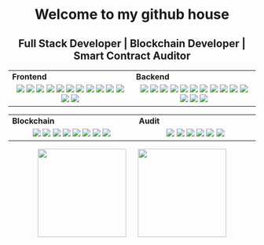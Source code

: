 <h1 align="center">
  Welcome to my github house
</h1>
<h2 align="center">
  Full Stack Developer | Blockchain Developer | Smart Contract Auditor
</h2>

<div align="center" style="witdh:100%"> 
  <table>
    <tr>
      <td valign="center" width="100px"><b>Frontend<b></td>
      <td valign="center" width="100px"><b>Backend<b></td>
    </tr>
    <tr>
      <td valign="center" align="center" width="300px">
        <img src="https://img.shields.io/badge/HTML-3366ff" /> 
        <img src="https://img.shields.io/badge/CSS-3366ff" />
        <img src="https://img.shields.io/badge/JavaScript-3366ff" /> 
        <img src="https://img.shields.io/badge/React-3366ff" /> 
        <img src="https://img.shields.io/badge/TypeScript-3366ff" />
        <img src="https://img.shields.io/badge/Vue-3366ff" /> 
        <img src="https://img.shields.io/badge/Angular-3366ff" /> 
        <img src="https://img.shields.io/badge/Bootstrap-3366ff" /> 
        <img src="https://img.shields.io/badge/Flutter-3366ff" /> 
        <img src="https://img.shields.io/badge/Tailwind-3366ff" /> 
        <img src="https://img.shields.io/badge/Next-3366ff" /> 
        <img src="https://img.shields.io/badge/Nuxt-3366ff" /> 
        <img src="https://img.shields.io/badge/Chart.js-3366ff" />
      </td>      
      <td valign="center" align="center" width="300px">
        <img src="https://img.shields.io/badge/Python-3366ff" /> 
        <img src="https://img.shields.io/badge/Pandas-3366ff" /> 
        <img src="https://img.shields.io/badge/Transformer-3366ff" />   
        <img src="https://img.shields.io/badge/OpenAI-3366ff" /> 
        <img src="https://img.shields.io/badge/Scipy-3366ff" /> 
        <img src="https://img.shields.io/badge/Django-3366ff" /> 
        <img src="https://img.shields.io/badge/Flask-3366ff" /> 
        <img src="https://img.shields.io/badge/Selenium-3366ff" />        
        <img src="https://img.shields.io/badge/Ruby-3366ff" /> 
        <img src="https://img.shields.io/badge/Rails-3366ff" /> 
        <img src="https://img.shields.io/badge/PHP-3366ff" />
        <img src="https://img.shields.io/badge/Laravel-3366ff" /> 
        <img src="https://img.shields.io/badge/Node.js-3366ff" /> 
        <img src="https://img.shields.io/badge/Express-3366ff" /> 
      </td>
    </tr>
  </table>
  <table>
    <tr>
      <td valign="center" width="100px"><b>Blockchain<b></td>
      <td valign="center" width="100px"><b>Audit<b></td>
    </tr>
    <tr>
      <td valign="center" align="center" width="300px">
        <img src="https://img.shields.io/badge/Web3.js-purple" /> 
        <img src="https://img.shields.io/badge/Solidity-purple" /> 
        <img src="https://img.shields.io/badge/Ethers.js-purple" /> 
        <img src="https://img.shields.io/badge/Solana-purple" /> 
        <img src="https://img.shields.io/badge/Golang-purple" /> 
        <img src="https://img.shields.io/badge/Rust-purple" /> 
        <img src="https://img.shields.io/badge/Smart Contract-purple" /> 
        <img src="https://img.shields.io/badge/Bitcoin-purple" />
      </td>
      <td valign="center" align="center" width="300px">
        <img src="https://img.shields.io/badge/Ethernaut-red" />
        <img src="https://img.shields.io/badge/DameDeFi-red" />
        <img src="https://img.shields.io/badge/Code4rena-red" />
        <img src="https://img.shields.io/badge/Sherlock-red" />
        <img src="https://img.shields.io/badge/Cyfrin-red" />
        <img src="https://img.shields.io/badge/Hats-red" />
      </td>
    </tr>
  </table>
</div>
        
<p align="center">
  <img height = "180px" style="margin-right: 10px;" src = "https://github-readme-streak-stats.herokuapp.com?user=biginfo2012&theme=tokyonight&hide_border=true&include_all_commits=true&line_height=27">
  <img height = "180px" style="margin-left: 10px;" src = "https://github-readme-stats.vercel.app/api/top-langs/?username=Jeff1010-web&size_weight=0.5&count_weight=0.5&theme=tokyonight&hide_border=true&include_all_commits=true&count_private=true&layout=compact">
</p>
